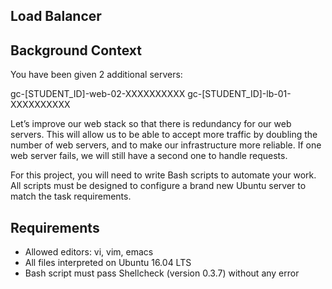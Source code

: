 ## Load Balancer

## Background Context

You have been given 2 additional servers:

gc-[STUDENT_ID]-web-02-XXXXXXXXXX
gc-[STUDENT_ID]-lb-01-XXXXXXXXXX

Let’s improve our web stack so that there is redundancy for our web servers. This will allow us to be able to accept more traffic by doubling the number of web servers, and to make our infrastructure more reliable. If one web server fails, we will still have a second one to handle requests.

For this project, you will need to write Bash scripts to automate your work. All scripts must be designed to configure a brand new Ubuntu server to match the task requirements.

## Requirements

- Allowed editors: vi, vim, emacs
- All files interpreted on Ubuntu 16.04 LTS
- Bash script must pass Shellcheck (version 0.3.7) without any error
